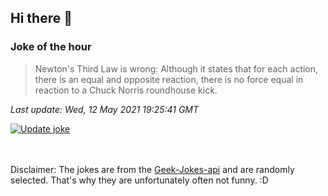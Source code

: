 ## Hi there 👋

### Joke of the hour
<!-- joke -->
>Newton's Third Law is wrong: Although it states that for each action, there is an equal and opposite reaction, there is no force equal in reaction to a Chuck Norris roundhouse kick.
<!-- /joke -->

*Last update: Wed, 12 May 2021 19:25:41 GMT*

[![Update joke](https://github.com/nclskfm/nclskfm/actions/workflows/joke.yml/badge.svg)](https://github.com/nclskfm/nclskfm/actions/workflows/joke.yml)

<br><br>
Disclaimer: The jokes are from the [Geek-Jokes-api](https://github.com/sameerkumar18/geek-joke-api) and are randomly selected. That's why they are unfortunately often not funny. :D
